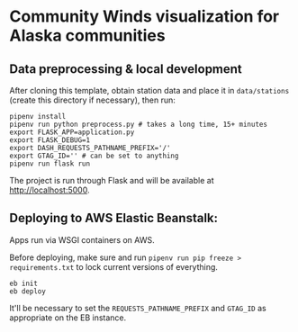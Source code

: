 # Community Winds visualization for Alaska communities

## Data preprocessing & local development

After cloning this template, obtain station data and place it in `data/stations` (create this directory if necessary), then run:

```
pipenv install
pipenv run python preprocess.py # takes a long time, 15+ minutes
export FLASK_APP=application.py
export FLASK_DEBUG=1
export DASH_REQUESTS_PATHNAME_PREFIX='/'
export GTAG_ID='' # can be set to anything
pipenv run flask run
```

The project is run through Flask and will be available at [http://localhost:5000](http://localhost:5000).

## Deploying to AWS Elastic Beanstalk:

Apps run via WSGI containers on AWS.

Before deploying, make sure and run `pipenv run pip freeze > requirements.txt` to lock current versions of everything.

```
eb init
eb deploy
```

It'll be necessary to set the `REQUESTS_PATHNAME_PREFIX` and `GTAG_ID` as appropriate on the EB instance.